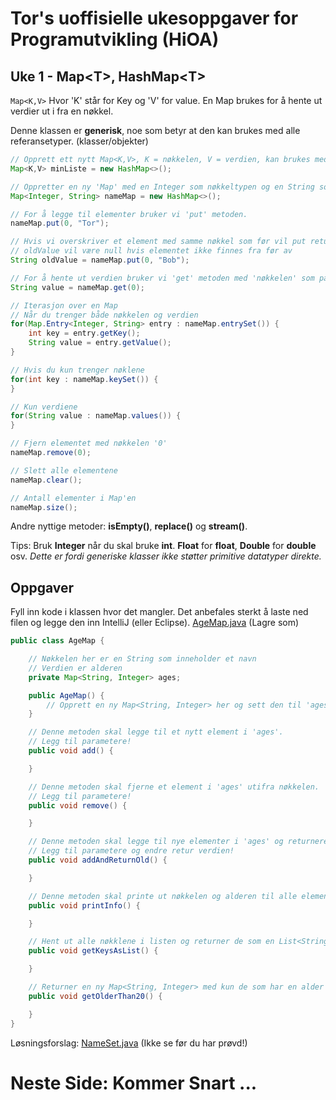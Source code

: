 # Tor's uoffisielle ukesoppgaver for Programutvikling (HiOA)
## Uke 1 - Map\<T\>, HashMap\<T\>
`Map<K,V>` Hvor 'K' står for Key og 'V' for value. En Map brukes for å hente ut verdier ut i fra en nøkkel.

Denne klassen er **generisk**, noe som betyr at den kan brukes med alle referansetyper. (klasser/objekter)

```java
// Opprett ett nytt Map<K,V>, K = nøkkelen, V = verdien, kan brukes med alle referansetyper.
Map<K,V> minListe = new HashMap<>();

// Oppretter en ny 'Map' med en Integer som nøkkeltypen og en String som verditypen.
Map<Integer, String> nameMap = new HashMap<>();

// For å legge til elementer bruker vi 'put' metoden.
nameMap.put(0, "Tor");

// Hvis vi overskriver et element med samme nøkkel som før vil put returnere det gamle objektet
// oldValue vil være null hvis elementet ikke finnes fra før av
String oldValue = nameMap.put(0, "Bob");

// For å hente ut verdien bruker vi 'get' metoden med 'nøkkelen' som parameter.
String value = nameMap.get(0);

// Iterasjon over en Map
// Når du trenger både nøkkelen og verdien
for(Map.Entry<Integer, String> entry : nameMap.entrySet()) {
	int key = entry.getKey();
	String value = entry.getValue();
}

// Hvis du kun trenger nøklene
for(int key : nameMap.keySet()) {
}

// Kun verdiene
for(String value : nameMap.values()) {
}

// Fjern elementet med nøkkelen '0'
nameMap.remove(0);

// Slett alle elementene
nameMap.clear();

// Antall elementer i Map'en
nameMap.size();

```
Andre nyttige metoder: **isEmpty()**, **replace()** og **stream()**.

Tips: Bruk **Integer** når du skal bruke **int**. **Float** for **float**, **Double** for **double** osv.
*Dette er fordi generiske klasser ikke støtter primitive datatyper direkte.*

## Oppgaver
Fyll inn kode i klassen hvor det mangler.
Det anbefales sterkt å laste ned filen og legge den inn IntelliJ (eller Eclipse).
[AgeMap.java](http://nudua.com/files/AgeMap.java) (Lagre som)

```java
public class AgeMap {

    // Nøkkelen her er en String som inneholder et navn
    // Verdien er alderen
    private Map<String, Integer> ages;

    public AgeMap() {
        // Opprett en ny Map<String, Integer> her og sett den til 'ages' feltet
    }

    // Denne metoden skal legge til et nytt element i 'ages'.
    // Legg til parametere!
    public void add() {

    }

    // Denne metoden skal fjerne et element i 'ages' utifra nøkkelen.
    // Legg til parametere!
    public void remove() {

    }

    // Denne metoden skal legge til nye elementer i 'ages' og returnere den gamle verdien hvis den finnes.
    // Legg til parametere og endre retur verdien!
    public void addAndReturnOld() {

    }

    // Denne metoden skal printe ut nøkkelen og alderen til alle elementer i ages.
    public void printInfo() {

    }

    // Hent ut alle nøkklene i listen og returner de som en List<String>
    public void getKeysAsList() {

    }

    // Returner en ny Map<String, Integer> med kun de som har en alder over 20 år, husk verdien = alder.
    public void getOlderThan20() {

    }
}
```
Løsningsforslag: [NameSet.java](http://nudua.com/files/NameCollection.java) (Ikke se før du har prøvd!)


# Neste Side: Kommer Snart ... #